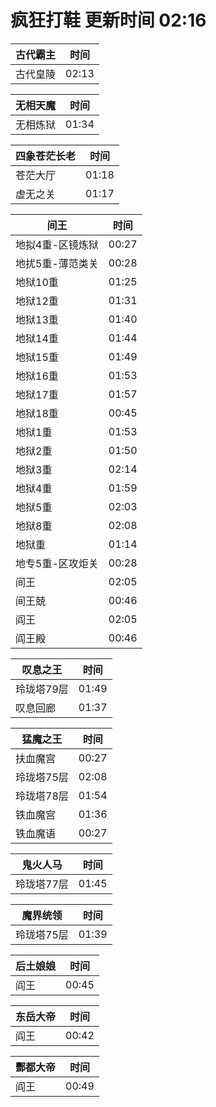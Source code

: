 # 疯狂打鞋 更新时间 02:16

| 古代霸主   | 时间    |
|--------|-------|
| 古代皇陵 | 02:13 |

| 无相天魔   | 时间    |
|--------|-------|
| 无相炼狱 | 01:34 |

| 四象苍茫长老   | 时间    |
|--------|-------|
| 苍茫大厅 | 01:18 |
| 虚无之关 | 01:17 |

| 间王   | 时间    |
|--------|-------|
| 地拟4重-区镜炼狱 | 00:27 |
| 地扰5重-薄范类关 | 00:28 |
| 地狱10重 | 01:25 |
| 地狱12重 | 01:31 |
| 地狱13重 | 01:40 |
| 地狱14重 | 01:44 |
| 地狱15重 | 01:49 |
| 地狱16重 | 01:53 |
| 地狱17重 | 01:57 |
| 地狱18重 | 00:45 |
| 地狱1重 | 01:53 |
| 地狱2重 | 01:50 |
| 地狱3重 | 02:14 |
| 地狱4重 | 01:59 |
| 地狱5重 | 02:03 |
| 地狱8重 | 02:08 |
| 地狱重 | 01:14 |
| 地专5重-区攻炬关 | 00:28 |
| 间王 | 02:05 |
| 间王兢 | 00:46 |
| 阎王 | 02:05 |
| 阎王殿 | 00:46 |

| 叹息之王   | 时间    |
|--------|-------|
| 玲珑塔79层 | 01:49 |
| 叹息回廊 | 01:37 |

| 猛魔之王   | 时间    |
|--------|-------|
| 扶血魔宫 | 00:27 |
| 玲珑塔75层 | 02:08 |
| 玲珑塔78层 | 01:54 |
| 铁血魔宫 | 01:36 |
| 铁血魔语 | 00:27 |

| 鬼火人马   | 时间    |
|--------|-------|
| 玲珑塔77层 | 01:45 |

| 魔界统领   | 时间    |
|--------|-------|
| 玲珑塔75层 | 01:39 |

| 后土娘娘   | 时间    |
|--------|-------|
| 阎王 | 00:45 |

| 东岳大帝   | 时间    |
|--------|-------|
| 阎王 | 00:42 |

| 酆都大帝   | 时间    |
|--------|-------|
| 阎王 | 00:49 |